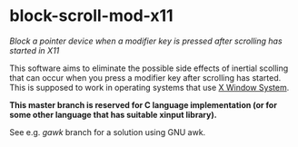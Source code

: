 # block-scroll-mod-x11

*Block a pointer device when a modifier key is pressed after scrolling has started in X11*

This software aims to eliminate the possible side effects of inertial scolling that can occur when you press a modifier key after scrolling has started. This is supposed to work in operating systems that use [X Window System](https://en.wikipedia.org/wiki/X_Window_System).

**This master branch is reserved for C language implementation (or for some other language that has suitable xinput library).**

See e.g. *gawk* branch for a solution using GNU awk. 
